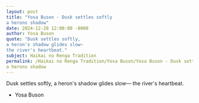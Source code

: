 ```yaml
---
layout: post
title: "Yosa Buson - Dusk settles softly
a herons shadow"
date: 2024-12-28 12:00:00 -0000
author: Yosa Buson
quote: "Dusk settles softly,
a heron's shadow glides slow—
the river's heartbeat."
subject: Haikai no Renga Tradition
permalink: /Haikai no Renga Tradition/Yosa Buson/Yosa Buson - Dusk settles softly
a herons shadow
---
```


Dusk settles softly,
a heron's shadow glides slow—
the river's heartbeat.

- Yosa Buson
